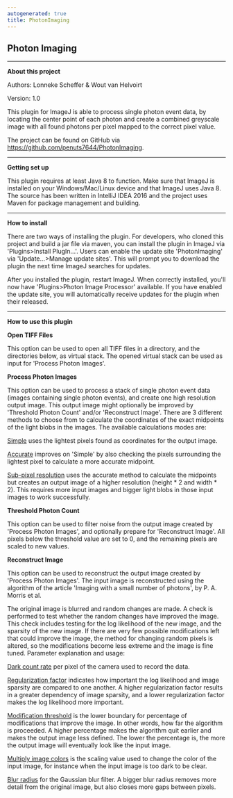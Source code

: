 ```yaml
---
autogenerated: true
title: PhotonImaging
---
```


Photon Imaging
--------------

------------------------------------------------------------------------

**About this project**

Authors: Lonneke Scheffer & Wout van Helvoirt

Version: 1.0

This plugin for ImageJ is able to process single photon event data, by locating the center point of each photon and create a combined greyscale image with all found photons per pixel mapped to the correct pixel value.

The project can be found on GitHub via https://github.com/penuts7644/PhotonImaging.

------------------------------------------------------------------------

**Getting set up**

This plugin requires at least Java 8 to function. Make sure that ImageJ is installed on your Windows/Mac/Linux device and that ImageJ uses Java 8. The source has been written in IntelliJ IDEA 2016 and the project uses Maven for package management and building.

------------------------------------------------------------------------

**How to install**

There are two ways of installing the plugin. For developers, who cloned this project and build a jar file via maven, you can install the plugin in ImageJ via 'Plugins&gt;Install PlugIn...'. Users can enable the update site 'PhotonImaging' via 'Update...&gt;Manage update sites'. This will prompt you to download the plugin the next time ImageJ searches for updates.

After you installed the plugin, restart ImageJ. When correctly installed, you'll now have 'Plugins&gt;Photon Image Processor' available. If you have enabled the update site, you will automatically receive updates for the plugin when their released.

------------------------------------------------------------------------

**How to use this plugin**

**Open TIFF Files**

This option can be used to open all TIFF files in a directory, and the directories below, as virtual stack. The opened virtual stack can be used as input for 'Process Photon Images'.

**Process Photon Images**

This option can be used to process a stack of single photon event data (images containing single photon events), and create one high resolution output image. This output image might optionally be improved by 'Threshold Photon Count' and/or 'Reconstruct Image'. There are 3 different methods to choose from to calculate the coordinates of the exact midpoints of the light blobs in the images. The available calculations modes are:

[Simple](Simple) uses the lightest pixels found as coordinates for the output image.

[Accurate](Accurate) improves on 'Simple' by also checking the pixels surrounding the lightest pixel to calculate a more accurate midpoint.

[Sub-pixel resolution](Sub-pixel_resolution) uses the accurate method to calculate the midpoints but creates an output image of a higher resolution (height \* 2 and width \* 2). This requires more input images and bigger light blobs in those input images to work successfully.

**Threshold Photon Count**

This option can be used to filter noise from the output image created by 'Process Photon Images', and optionally prepare for 'Reconstruct Image'. All pixels below the threshold value are set to 0, and the remaining pixels are scaled to new values.

**Reconstruct Image**

This option can be used to reconstruct the output image created by 'Process Photon Images'. The input image is reconstructed using the algorithm of the article 'Imaging with a small number of photons', by P. A. Morris et al.

The original image is blurred and random changes are made. A check is performed to test whether the random changes have improved the image. This check includes testing for the log likelihood of the new image, and the sparsity of the new image. If there are very few possible modifications left that could improve the image, the method for changing random pixels is altered, so the modifications become less extreme and the image is fine tuned. Parameter explanation and usage:

[Dark count rate](Dark_count_rate) per pixel of the camera used to record the data.

[Regularization factor](Regularization_factor) indicates how important the log likelihood and image sparsity are compared to one another. A higher regularization factor results in a greater dependency of image sparsity, and a lower regularization factor makes the log likelihood more important.

[Modification threshold](Modification_threshold) is the lower boundary for percentage of modifications that improve the image. In other words, how far the algorithm is proceeded. A higher percentage makes the algorithm quit earlier and makes the output image less defined. The lower the percentage is, the more the output image will eventually look like the input image.

[Multiply image colors](Multiply_image_colors) is the scaling value used to change the color of the input image, for instance when the input image is too dark to be clear.

[Blur radius](Blur_radius) for the Gaussian blur filter. A bigger blur radius removes more detail from the original image, but also closes more gaps between pixels.
